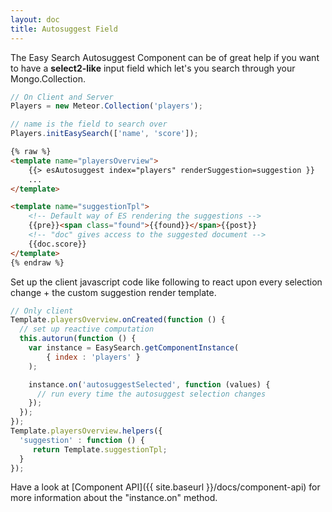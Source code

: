 ```yaml
---
layout: doc
title: Autosuggest Field
---
```


The Easy Search Autosuggest Component can be of great help if you want to have a **select2-like** input field which let's you search through your Mongo.Collection.

```javascript
// On Client and Server
Players = new Meteor.Collection('players');

// name is the field to search over
Players.initEasySearch(['name', 'score']);
```
```html
{% raw %}
<template name="playersOverview">
    {{> esAutosuggest index="players" renderSuggestion=suggestion }}
    ...
</template>

<template name="suggestionTpl">
    <!-- Default way of ES rendering the suggestions -->
    {{pre}}<span class="found">{{found}}</span>{{post}}
    <!-- "doc" gives access to the suggested document -->
    {{doc.score}}
</template>
{% endraw %}
```

Set up the client javascript code like following to react upon every selection change + the custom suggestion render template.

```javascript
// Only client
Template.playersOverview.onCreated(function () {
  // set up reactive computation
  this.autorun(function () {
    var instance = EasySearch.getComponentInstance(
        { index : 'players' }
    );

    instance.on('autosuggestSelected', function (values) {
      // run every time the autosuggest selection changes
    });
  });
});
Template.playersOverview.helpers({
  'suggestion' : function () {
     return Template.suggestionTpl;
  }
});
```

Have a look at [Component API]({{ site.baseurl }}/docs/component-api) for more information about the "instance.on" method.
